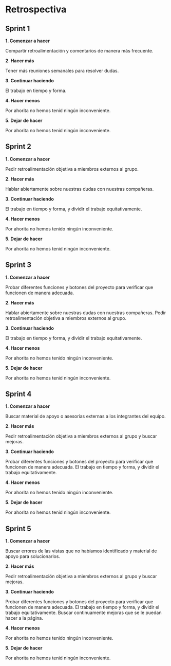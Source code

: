 # Retrospectiva

## Sprint 1

__1. Comenzar a hacer__

Compartir retroalimentación y comentarios de manera más frecuente. 

__2. Hacer más__

Tener más reuniones semanales para resolver dudas.

__3. Continuar haciendo__

El trabajo en tiempo y forma.

__4. Hacer menos__

Por ahorita no hemos tenid ningún inconveniente.

__5. Dejar de hacer__

Por ahorita no hemos tenid ningún inconveniente.


## Sprint 2

__1. Comenzar a hacer__

Pedir retroalimentación objetiva a miembros externos al grupo.

__2. Hacer más__

Hablar abiertamente sobre nuestras dudas con nuestras compañeras.

__3. Continuar haciendo__

El trabajo en tiempo y forma, y dividir el trabajo equitativamente.

__4. Hacer menos__

Por ahorita no hemos tenido ningún inconveniente.

__5. Dejar de hacer__

Por ahorita no hemos tenid ningún inconveniente.


## Sprint 3

__1. Comenzar a hacer__

Probar diferentes funciones y botones del proyecto para verificar que funcionen de manera adecuada.

__2. Hacer más__

Hablar abiertamente sobre nuestras dudas con nuestras compañeras. Pedir retroalimentación objetiva a miembros externos al grupo.

__3. Continuar haciendo__

El trabajo en tiempo y forma, y dividir el trabajo equitativamente.

__4. Hacer menos__

Por ahorita no hemos tenido ningún inconveniente.

__5. Dejar de hacer__

Por ahorita no hemos tenid ningún inconveniente.


## Sprint 4

__1. Comenzar a hacer__

Buscar material de apoyo o asesorías externas a los integrantes del equipo.

__2. Hacer más__

Pedir retroalimentación objetiva a miembros externos al grupo y buscar mejoras.

__3. Continuar haciendo__

Probar diferentes funciones y botones del proyecto para verificar que funcionen de manera adecuada. El trabajo en tiempo y forma, y dividir el trabajo equitativamente.

__4. Hacer menos__

Por ahorita no hemos tenido ningún inconveniente.

__5. Dejar de hacer__

Por ahorita no hemos tenid ningún inconveniente.


## Sprint 5

__1. Comenzar a hacer__

Buscar errores de las vistas que no habíamos identificado y material de apoyo para solucionarlos.

__2. Hacer más__

Pedir retroalimentación objetiva a miembros externos al grupo y buscar mejoras.

__3. Continuar haciendo__

Probar diferentes funciones y botones del proyecto para verificar que funcionen de manera adecuada. El trabajo en tiempo y forma, y dividir el trabajo equitativamente. Buscar continuamente mejoras que se le puedan hacer a la página.

__4. Hacer menos__

Por ahorita no hemos tenido ningún inconveniente.

__5. Dejar de hacer__

Por ahorita no hemos tenid ningún inconveniente.
